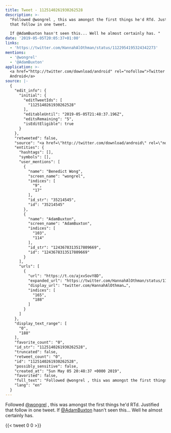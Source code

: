 ```yaml
---
title: Tweet - 1125140261930262528
description: >-
  "Followed @wongrel , this was amongst the first things he'd RTd. Justified
  that follow in one tweet.

  If @AdamBuxton hasn't seen this... Well he almost certainly has. "
date: '2019-05-05T20:05:37+01:00'
links:
  - 'https://twitter.com/HannahAlOthman/status/1122954195324342273'
mentions:
  - '@wongrel'
  - '@AdamBuxton'
application: >-
  <a href="http://twitter.com/download/android" rel="nofollow">Twitter for
  Android</a>
source: |-
  {
    "edit_info": {
      "initial": {
        "editTweetIds": [
          "1125140261930262528"
        ],
        "editableUntil": "2019-05-05T21:48:37.196Z",
        "editsRemaining": "5",
        "isEditEligible": true
      }
    },
    "retweeted": false,
    "source": "<a href=\"http://twitter.com/download/android\" rel=\"nofollow\">Twitter for Android</a>",
    "entities": {
      "hashtags": [],
      "symbols": [],
      "user_mentions": [
        {
          "name": "Benedict Wong",
          "screen_name": "wongrel",
          "indices": [
            "9",
            "17"
          ],
          "id_str": "35214545",
          "id": "35214545"
        },
        {
          "name": "AdamBuxton",
          "screen_name": "AdamBuxton",
          "indices": [
            "103",
            "114"
          ],
          "id_str": "1243678313517809669",
          "id": "1243678313517809669"
        }
      ],
      "urls": [
        {
          "url": "https://t.co/ajxvSovY8D",
          "expanded_url": "https://twitter.com/HannahAlOthman/status/1122954195324342273",
          "display_url": "twitter.com/HannahAlOthman…",
          "indices": [
            "165",
            "188"
          ]
        }
      ]
    },
    "display_text_range": [
      "0",
      "188"
    ],
    "favorite_count": "0",
    "id_str": "1125140261930262528",
    "truncated": false,
    "retweet_count": "0",
    "id": "1125140261930262528",
    "possibly_sensitive": false,
    "created_at": "Sun May 05 20:48:37 +0000 2019",
    "favorited": false,
    "full_text": "Followed @wongrel , this was amongst the first things he'd RTd. Justified that follow in one tweet.\nIf @AdamBuxton hasn't seen this... Well he almost certainly has. https://t.co/ajxvSovY8D",
    "lang": "en"
  }
---
```

Followed [@wongrel](https://twitter.com/@wongrel) , this was amongst the first things he'd RTd. Justified that follow in one tweet.
If [@AdamBuxton](https://twitter.com/@AdamBuxton) hasn't seen this... Well he almost certainly has. 
    
{{< tweet 0 0 >}}
    
